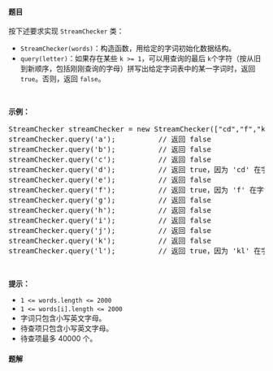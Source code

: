 #### 题目
<p>按下述要求实现 <code>StreamChecker</code> 类：</p>

<ul>
	<li><code>StreamChecker(words)</code>：构造函数，用给定的字词初始化数据结构。</li>
	<li><code>query(letter)</code>：如果存在某些 <code>k &gt;= 1</code>，可以用查询的最后 <code>k</code>个字符（按从旧到新顺序，包括刚刚查询的字母）拼写出给定字词表中的某一字词时，返回 <code>true</code>。否则，返回 <code>false</code>。</li>
</ul>

<p>&nbsp;</p>

<p><strong>示例：</strong></p>

<pre>StreamChecker streamChecker = new StreamChecker([&quot;cd&quot;,&quot;f&quot;,&quot;kl&quot;]); // 初始化字典
streamChecker.query(&#39;a&#39;);          // 返回 false
streamChecker.query(&#39;b&#39;);          // 返回 false
streamChecker.query(&#39;c&#39;);          // 返回 false
streamChecker.query(&#39;d&#39;);          // 返回 true，因为 &#39;cd&#39; 在字词表中
streamChecker.query(&#39;e&#39;);          // 返回 false
streamChecker.query(&#39;f&#39;);          // 返回 true，因为 &#39;f&#39; 在字词表中
streamChecker.query(&#39;g&#39;);          // 返回 false
streamChecker.query(&#39;h&#39;);          // 返回 false
streamChecker.query(&#39;i&#39;);          // 返回 false
streamChecker.query(&#39;j&#39;);          // 返回 false
streamChecker.query(&#39;k&#39;);          // 返回 false
streamChecker.query(&#39;l&#39;);          // 返回 true，因为 &#39;kl&#39; 在字词表中。</pre>

<p>&nbsp;</p>

<p><strong>提示：</strong></p>

<ul>
	<li><code>1 &lt;= words.length &lt;= 2000</code></li>
	<li><code>1 &lt;= words[i].length &lt;= 2000</code></li>
	<li>字词只包含小写英文字母。</li>
	<li>待查项只包含小写英文字母。</li>
	<li>待查项最多 40000 个。</li>
</ul>


 #### 题解